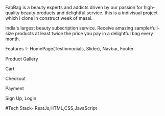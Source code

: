 FabBag is a beauty experts and addicts driven by our passion for high-quality beauty products and delightful service. this is a indivisual project which i clone in construct week of masai.

India's largest beauty subscription service. Receive amazing sample/full-size products at least twice the price you pay in a delightful bag every month.

Features ✨
HomePage(Testinmonials, Slider), Navbar, Footer

Product Gallery

Cart

Checkout

Payment

Sign Up, Login

#Tech Stack- ReatJs,HTML,CSS,JavaScript
